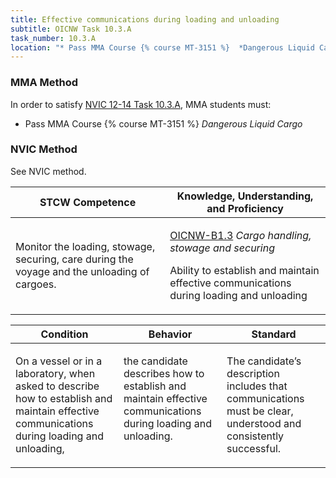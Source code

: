 ```yaml
---
title: Effective communications during loading and unloading
subtitle: OICNW Task 10.3.A 
task_number: 10.3.A
location: "* Pass MMA Course {% course MT-3151 %}  *Dangerous Liquid Cargo*" 
---
```



### MMA Method

In order to satisfy  [NVIC 12-14  Task  10.3.A]({{site.baseurl}}/assets/images/nvic-12-14.pdf), MMA students must:

* Pass MMA Course {% course MT-3151 %}  *Dangerous Liquid Cargo*


### NVIC Method

<a onclick="togglevisibility('nvic_methods')" >See NVIC method.</a>

<div id='nvic_methods' class='hide'>

<table>
<thead>
<tr>
<th class='forty'> STCW Competence </th>
<th class='sixty'> Knowledge, Understanding, and Proficiency </th>
</tr>
</thead>




<tbody>
<tr><td markdown='1'>

Monitor the loading, stowage, securing, care during the voyage and the unloading of cargoes.

</td><td markdown='1'>

[OICNW-B1.3]({{site.baseurl}}/tables/21.html#OICNW-B1.3) *Cargo handling, stowage and securing*

Ability to establish and maintain effective communications during loading and unloading

</td></tr>


</tbody>
</table>


<table>
<thead>
<tr><th class='twenty'>  Condition </th><th class='twenty'> Behavior </th><th  class='sixty'>Standard </th></tr>
</thead>
<tbody >



<tr><td markdown='1'>

On a vessel or in a laboratory, when asked to describe how to establish and maintain effective communications during loading and unloading,

</td><td markdown='1'>

the candidate describes how to establish and maintain effective communications during loading and unloading.

<br>

<div class="tooltip">
<span class="tooltiptext">
</span>
</div>


</td><td markdown='1'>

The candidate’s description includes that communications must be clear, understood and consistently successful.

</td></tr>
</tbody>
</table>
</div>
